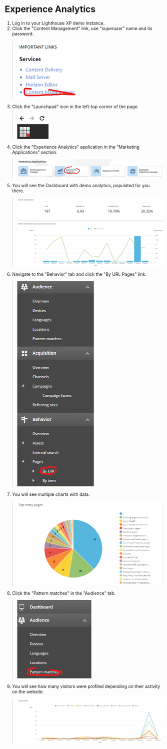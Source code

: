 # Experience Analytics

1. Log in to your Lighthouse XP demo instance.
2. Click the "Content Management" link, use "superuser" name and its password.
> ![Content Management link](./media/image1.png)

3. Click the "Launchpad" icon in the left-top corner of the page.
> ![](./media/image2.png)

4. Click the "Experience Analytics" application in the "Marketing Applications" section.
> ![](./media/image3.png)

5. You will see the Dashboard with demo analytics, populated  for you there.
> ![](./media/image4.png)

6. Navigate to the "Behavior" tab and click the "By URL Pages" link.
> ![](./media/image5.png)

7. You will see multiple charts with data.
> ![](./media/image6.png)

8. Click the "Pattern matches" in the "Audience" tab.
> ![](./media/image7.png)

9. You will see how many visitors were profiled depending on their activity on the website.
> ![](./media/image8.png)
